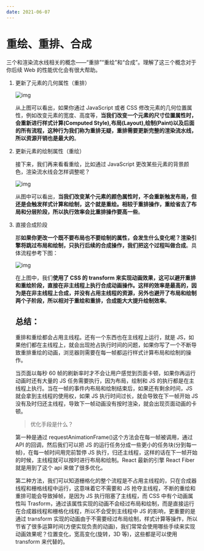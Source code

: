 ```yaml
---
date: 2021-06-07
---
```


# 重绘、重排、合成

三个和渲染流水线相关的概念——“重排”“重绘”和“合成”。理解了这三个概念对于你后续 Web 的性能优化会有很大帮助。

1. 更新了元素的几何属性（重排）

   ![img](https://typora-an.oss-cn-hangzhou.aliyuncs.com/img/b3ed565230fe4f5c1886304a8ff754e5.png)

   从上图可以看出，如果你通过 JavaScript 或者 CSS 修改元素的几何位置属性，例如改变元素的宽度、高度等，**当我们改变一个元素的尺寸位置属性时，会重新进行样式计算(Computed Style),布局(Layout),绘制(Paint)以及后面的所有流程，这种行为我们称为重排无疑，重排需要更新完整的渲染流水线，所以资源开销也是最大的**。

2. 更新元素的绘制属性（重绘）

   接下来，我们再来看看重绘，比如通过 JavaScript 更改某些元素的背景颜色，渲染流水线会怎样调整呢？

   ![img](https://typora-an.oss-cn-hangzhou.aliyuncs.com/前端/3c1b7310648cccbf6aa4a42ad0202b03.png)

   从图中可以看出，**当我们改变某个元素的颜色属性时，不会重新触发布局，但还是会触发样式计算和绘制，这个就是重绘。相较于重排操作，重绘省去了布局和分层阶段，所以执行效率会比重排操作要高一些**。

3. 直接合成阶段

   那**如果你更改一个既不要布局也不要绘制的属性，会发生什么变化呢？渲染引擎将跳过布局和绘制，只执行后续的合成操作，我们把这个过程叫做合成**。具体流程参考下图：

   ![img](https://typora-an.oss-cn-hangzhou.aliyuncs.com/前端/024bf6c83b8146d267f476555d953a2c.png)

   在上图中，我们**使用了 CSS 的 transform 来实现动画效果，这可以避开重排和重绘阶段，直接在非主线程上执行合成动画操作。这样的效率是最高的，因为是在非主线程上合成，并没有占用主线程的资源，另外也避开了布局和绘制两个子阶段，所以相对于重绘和重排，合成能大大提升绘制效率**。

   ## 总结：

   重排和重绘都会占用主线程。还有一个东西也在主线程上运行，就是 JS，如果他们都在主线程上，就会出现抢占执行时间的问题，如果你写了一个不断导致重排重绘的动画，浏览器则需要在每一帧都运行样式计算布局和绘制的操作。

   当页面以每秒 60 帧的刷新率时才不会让用户感觉到页面卡顿，如果你再运行动画时还有大量的 JS 任务需要执行，因为布局，绘制和 JS 的执行都是在主线程上执行。当在一帧的事件内布局和绘制结束后，如果还有剩余时间，JS 就会拿到主线程的使用权，如果 JS 执行时间过长，就会导致在下一帧开始 JS 没有及时归还主线程，导致下一帧动画没有按时渲染，就会出现页面动画的卡顿。

   > 优化手段是什么？

   第一种是通过 requestAnimationFrame()这个方法会在每一帧被调用，通过 API 的回调，然后我们可以把 JS 的运行任务分成一些更小的任务块(分到每一帧)，在每一帧时间用完前暂停 JS 执行，归还主线程，这样的话在下一帧开始的时候，主线程就可以按时进行布局和绘制。React 最新的引擎 React Fiber 就是用到了这个 api 来做了很多优化。

   第二种方法，我们可以知道栅格化的整个流程是不占用主线程的，只在合成器线程和栅格线程中运行，这意味着它不需要和 JS 抢夺主线程，不断的重绘和重排可能会导致掉帧，是因为 JS 执行阻塞了主线程，而 CSS 中有个动画属性叫 Trasform，通过该属性实现的动画不会经过布局和绘制，而是直接运行在合成器线程和栅格化线程，所以不会受到主线程中 JS 的影响，更重要的是通过 transform 实现的动画由于不需要经过布局绘制，样式计算等操作，所以节省了很多运算时间(方便实现负责的动画)，我们常常会使用哪些手续来实现动画效果呢？位置变化，宽高变化(旋转，3D 等)，这些都是可以使用 transform 来代替的。
